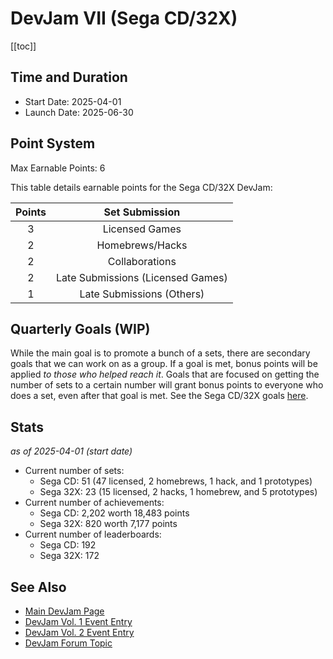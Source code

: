 # DevJam VII (Sega CD/32X)

[[toc]]

## Time and Duration

- Start Date: 2025-04-01
- Launch Date: 2025-06-30

## Point System

Max Earnable Points: 6

This table details earnable points for the Sega CD/32X DevJam:

| Points |                   Set Submission                               |
| :----: | :------------------------------------------------------------: |
|   3    |                Licensed Games                                  |
|   2    |                Homebrews/Hacks                                 |
|   2    |                Collaborations                                  |
|   2    |                Late Submissions (Licensed Games)               |
|   1    |                Late Submissions (Others)                       |

## Quarterly Goals (WIP)

While the main goal is to promote a bunch of a sets, there are secondary goals that we can work on as a group. If a goal is met, bonus points will be applied _to those who helped reach it_. Goals that are focused on getting the number of sets to a certain number will grant bonus points to everyone who does a set, even after that goal is met. See the Sega CD/32X goals [here](https://docs.google.com/spreadsheets/d/e/2PACX-1vQBjCQIp7tKJVLVjy7E8vKB5EX8QrhNoewPube5mPgaofdmdmGOrVUBSn1znasRfU55KhsYAC8XhRyi/pubhtml?gid=1501088985&single=true).

## Stats

_as of 2025-04-01 (start date)_

- Current number of sets:
  - Sega CD: 51 (47 licensed, 2 homebrews, 1 hack, and 1 prototypes)
  - Sega 32X: 23 (15 licensed, 2 hacks, 1 homebrew, and 5 prototypes)
- Current number of achievements:
  - Sega CD: 2,202 worth 18,483 points
  - Sega 32X: 820 worth 7,177 points
- Current number of leaderboards:
  - Sega CD: 192
  - Sega 32X: 172

## See Also

- [Main DevJam Page](/developer-docs/devjam)
- [DevJam Vol. 1 Event Entry](https://retroachievements.org/game/20000)
- [DevJam Vol. 2 Event Entry](https://retroachievements.org/game/30000)
- [DevJam Forum Topic](https://retroachievements.org/viewtopic.php?t=22368)
